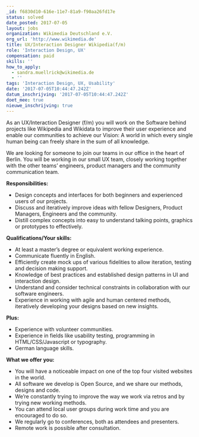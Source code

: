 ```yaml
---
_id: f6830d10-616e-11e7-81a9-f90aa26fd17e
status: solved
date_posted: 2017-07-05
layout: jobs
organization: Wikimedia Deutschland e.V.
org_url: 'http://www.wikimedia.de'
title: UX/Interaction Designer Wikipedia(f/m)
role: 'Interaction Design, UX'
compensation: paid
skills: ''
how_to_apply:
  - sandra.muellrick@wikimedia.de
  - ''
tags: 'Interaction Design, UX, Usability'
date: '2017-07-05T10:44:47.242Z'
datum_inschrijving: '2017-07-05T10:44:47.242Z'
doet_mee: true
nieuwe_inschrijving: true
---
```

As an UX/Interaction Designer (f/m) you will work on the Software behind projects like Wikipedia and Wikidata to improve their user experience and enable our communities to achieve our Vision: A world in which every single human being can freely share in the sum of all knowledge.

We are looking for someone to join our teams in our office in the heart of Berlin. You will be working in our small UX team, closely working together with the other teams’ engineers, product managers and the community communication team.

**Responsibilities:**

* Design concepts and interfaces for both beginners and experienced users of our projects.
* Discuss and iteratively improve ideas with fellow Designers, Product Managers, Engineers and the community.
* Distill complex concepts into easy to understand talking points, graphics or prototypes to effectively.

**Qualifications/Your skills:**

* At least a master’s degree or equivalent working experience.
* Communicate fluently in English.
* Efficiently create mock ups of various fidelities to allow iteration, testing and decision making support.
* Knowledge of best practices and established design patterns in UI and interaction design.
* Understand and consider technical constraints in collaboration with our software engineers.
* Experience in working with agile and human centered methods, iteratively developing your designs based on new insights.

**Plus:**

* Experience with volunteer communities.
* Experience in fields like usability testing, programming in HTML/CSS/Javascript or typography.
* German language skills.

**What we offer you:**

*  You will have a noticeable impact on one of the top four visited websites in the world.
* All software we develop is Open Source, and we share our methods, designs and code.
* We’re constantly trying to improve the way we work via retros and by trying new working methods.
*  You can attend local user groups during work time and you are encouraged to do so.
*  We regularly go to conferences, both as attendees and presenters.
*  Remote work is possible after consultation.
